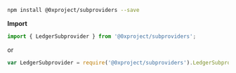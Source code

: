 ```bash
npm install @0xproject/subproviders --save
```

**Import**

```typescript
import { LedgerSubprovider } from '@0xproject/subproviders';
```

or

```javascript
var LedgerSubprovider = require('@0xproject/subproviders').LedgerSubprovider;
```

